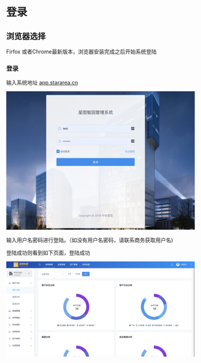 # 登录

## 浏览器选择

Firfox 或者Chrome最新版本，浏览器安装完成之后开始系统登陆

### 登录

输入系统地址 [app.stararea.cn](http://app.stararea.cn)  


![](.gitbook/assets/image.png)

输入用户名密码进行登陆。（如没有用户名密码，请联系商务获取用户名\)

登陆成功则看到如下页面，登陆成功

![](.gitbook/assets/wx20200706-134356-2x.png)




